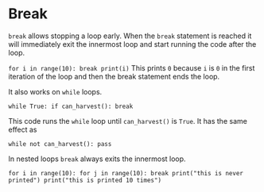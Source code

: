 # Break
`break` allows stopping a loop early. When the `break` statement is reached it will immediately exit the innermost loop and start running the code after the loop.

`for i in range(10):
	break
print(i)`
This prints `0` because `i` is `0` in the first iteration of the loop and then the break statement ends the loop.

It also works on `while` loops.

`while True:
	if can_harvest():
		break`

This code runs the `while` loop until `can_harvest()` is `True`. 
It has the same effect as

`while not can_harvest():
	pass`

In nested loops `break` always exits the innermost loop.

`for i in range(10):
	for j in range(10):
		break
		print("this is never printed")
	print("this is printed 10 times")`